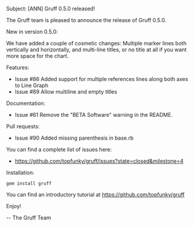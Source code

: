 Subject: [ANN] Gruff 0.5.0 released!

The Gruff team is pleased to announce the release of Gruff 0.5.0.

New in version 0.5.0:

We have added a couple of cosmetic changes:  Multiple marker lines both
vertically and horizontally, and multi-line titles, or no title at all if
you want more space for the chart.

Features:

* Issue #86 Added support for multiple references lines along both axes to
  Line Graph
* Issue #89 Allow multiline and empty titles
    
Documentation:

* Issue #61 Remove the "BETA Software" warning in the README.
    
Pull requests:

* Issue #90 Added missing parenthesis in base.rb
    
You can find a complete list of issues here:

* https://github.com/topfunky/gruff/issues?state=closed&milestone=4


Installation:

    gem install gruff

You can find an introductory tutorial at
https://github.com/topfunky/gruff

Enjoy!


--
The Gruff Team
